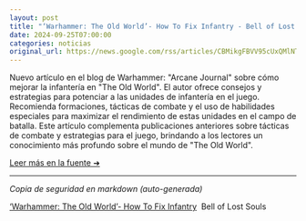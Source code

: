 ```yaml
---
layout: post
title: "‘Warhammer: The Old World’- How To Fix Infantry - Bell of Lost Souls"
date: 2024-09-25T07:00:00
categories: noticias
original_url: https://news.google.com/rss/articles/CBMikgFBVV95cUxQMlNTVkIxTjNubE9oQkFNc3VUSHhEcENPclZldmN1MHRVNE5pTGZYNGZWLWNZdU12dW15cUtCbG1kc3Vva2FQeTgyTkpRLVA0TjFsVEw5VC1JM0N4cTA5LWlyclRlUzdYcWxVaEp1U29RUl91bXVLTXh0RGdGWDNSR1NVaVdZazNwc29EQWRVX2VLUQ?oc=5
---
```


Nuevo artículo en el blog de Warhammer: "Arcane Journal" sobre cómo mejorar la infantería en "The Old World". El autor ofrece consejos y estrategias para potenciar a las unidades de infantería en el juego. Recomienda formaciones, tácticas de combate y el uso de habilidades especiales para maximizar el rendimiento de estas unidades en el campo de batalla. Este artículo complementa publicaciones anteriores sobre tácticas de combate y estrategias para el juego, brindando a los lectores un conocimiento más profundo sobre el mundo de "The Old World".

[Leer más en la fuente ➜](https://news.google.com/rss/articles/CBMikgFBVV95cUxQMlNTVkIxTjNubE9oQkFNc3VUSHhEcENPclZldmN1MHRVNE5pTGZYNGZWLWNZdU12dW15cUtCbG1kc3Vva2FQeTgyTkpRLVA0TjFsVEw5VC1JM0N4cTA5LWlyclRlUzdYcWxVaEp1U29RUl91bXVLTXh0RGdGWDNSR1NVaVdZazNwc29EQWRVX2VLUQ?oc=5)

---
*Copia de seguridad en markdown (auto-generada)*

[‘Warhammer: The Old World’- How To Fix Infantry](https://news.google.com/rss/articles/CBMikgFBVV95cUxQMlNTVkIxTjNubE9oQkFNc3VUSHhEcENPclZldmN1MHRVNE5pTGZYNGZWLWNZdU12dW15cUtCbG1kc3Vva2FQeTgyTkpRLVA0TjFsVEw5VC1JM0N4cTA5LWlyclRlUzdYcWxVaEp1U29RUl91bXVLTXh0RGdGWDNSR1NVaVdZazNwc29EQWRVX2VLUQ?oc=5)  Bell of Lost Souls
